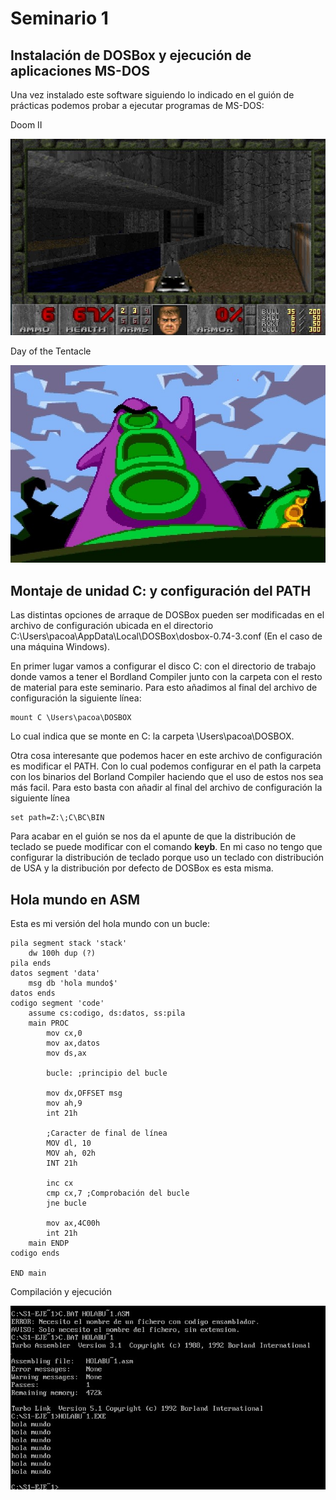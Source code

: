 # Seminario 1
## Instalación de DOSBox y ejecución de aplicaciones MS-DOS
Una vez instalado este software siguiendo lo indicado en el guión de prácticas podemos probar a ejecutar programas de MS-DOS:

Doom II

![Alt text](./img/cap1.jpg?raw=true "Compilación y ejecución")


Day of the Tentacle

![Alt text](./img/cap2.jpg?raw=true "Compilación y ejecución")

## Montaje de unidad C: y configuración del PATH
Las distintas opciones de arraque de DOSBox pueden ser modificadas en el archivo de configuración ubicada en el directorio
C:\Users\pacoa\AppData\Local\DOSBox\dosbox-0.74-3.conf (En el caso de una máquina Windows).

En primer lugar vamos a configurar el disco C: con el directorio de trabajo donde vamos a tener el Bordland Compiler junto con la carpeta con el resto de material para este seminario. Para esto añadimos al final del archivo de configuración la siguiente línea:

    mount C \Users\pacoa\DOSBOX

Lo cual indica que se monte en C: la carpeta \Users\pacoa\DOSBOX.

Otra cosa interesante que podemos hacer en este archivo de configuración es modificar el PATH. Con lo cual podemos configurar en el path la carpeta con los binarios del Borland Compiler haciendo que el uso de estos nos sea más facil. Para esto basta con añadir al final del archivo de configuración la siguiente línea

    set path=Z:\;C\BC\BIN

Para acabar en el guión se nos da el apunte de que la distribución de teclado se puede modificar con el comando **keyb**. En mi caso no tengo que configurar la distribución de teclado porque uso un teclado con distribución de USA y la distribución por defecto de DOSBox es esta misma.

## Hola mundo en ASM

Esta es mi versión del hola mundo con un bucle:

    pila segment stack 'stack'
        dw 100h dup (?)
    pila ends
    datos segment 'data'
        msg db 'hola mundo$'
    datos ends
    codigo segment 'code'
        assume cs:codigo, ds:datos, ss:pila
        main PROC
            mov cx,0
            mov ax,datos
            mov ds,ax

            bucle: ;principio del bucle

            mov dx,OFFSET msg
            mov ah,9
            int 21h

            ;Caracter de final de línea
            MOV dl, 10
            MOV ah, 02h
            INT 21h

            inc cx 
            cmp cx,7 ;Comprobación del bucle
            jne bucle

            mov ax,4C00h
            int 21h
        main ENDP
    codigo ends

    END main

Compilación y ejecución

![Alt text](./img/cap4.jpg?raw=true "Compilación y ejecución")